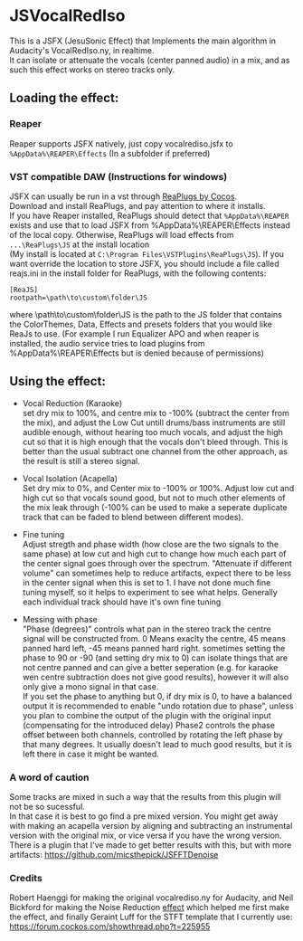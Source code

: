 # JSVocalRedIso
This is a JSFX (JesuSonic Effect) that Implements the main algorithm in Audacity's VocalRedIso.ny, in realtime.  
It can isolate or attenuate the vocals (center panned audio) in a mix, and as such this effect works on stereo tracks only.

## Loading the effect:

### Reaper
Reaper supports JSFX natively, just copy vocalrediso.jsfx to `%AppData%\REAPER\Effects` (In a subfolder if preferred)

### VST compatible DAW (Instructions for windows)
JSFX can usually be run in a vst through [ReaPlugs by Cocos](https://www.reaper.fm/reaplugs/).  
Download and install ReaPlugs, and pay attention to where it installs.  
If you have Reaper installed, ReaPlugs should detect that `%AppData%\REAPER` exists and use that to load JSFX from %AppData%\REAPER\Effects instead of the local copy.
Otherwise, ReaPlugs will load effects from `...\ReaPlugs\JS` at the install location  
(My install is located at `C:\Program Files\VSTPlugins\ReaPlugs\JS`). If you want override the location to store JSFX, you should include a file called reajs.ini in the install folder for ReaPlugs, with the following contents:

    [ReaJS]
    rootpath=\path\to\custom\folder\JS

where \path\to\custom\folder\JS is the path to the JS folder that contains the ColorThemes, Data, Effects and presets folders that you would like ReaJs to use. (For example I run Equalizer APO and when reaper is installed, the audio service tries to load plugins from %AppData%\REAPER\Effects but is denied because of permissions)


## Using the effect:

- Vocal Reduction (Karaoke)  
set dry mix to 100%, and centre mix to -100% (subtract the center from the mix), and adjust the Low Cut untill drums/bass
instruments are still audible enough, without hearing too much vocals,
and adjust the high cut so that it is high enough that the vocals don't bleed through. This is better than the usual subtract one channel from the other approach, as the result is still a stereo signal.

- Vocal Isolation (Acapella)  
Set dry mix to 0%, and Center mix to -100% or 100%. Adjust low cut and high cut so that vocals sound good, but not to much other elements of the mix leak through 
(-100% can be used to make a seperate duplicate track that can be faded to blend between different modes).

- Fine tuning  
Adjust stregth and phase width (how close are the two signals to the same phase) at low cut and high cut to change how much each part of the center signal goes through over the spectrum.
"Attenuate if different volume" can sometimes help to reduce artifacts, expect there to be less in the center signal when this is set to 1. I have not done much fine tuning myself, so it helps to experiment to see what helps. Generally each individual track should have it's own fine tuning

- Messing with phase  
"Phase (degrees)" controls what pan in the stereo track the centre signal will be constructed from. 0 Means exaclty the centre, 45 means panned hard left, -45 means panned hard right.
sometimes setting the phase to 90 or -90 (and setting dry mix to 0) can isolate things that are not centre panned and can give a better seperation (e.g. for karaoke wen centre subtraction does not give good results), however it will also only give a mono signal in that case.  
If you set the phase to anything but 0, if dry mix is 0, to have a balanced output it is recommended to enable "undo rotation due to phase", unless you plan to combine the output of the plugin with the original input (compensating for the introduced delay)
Phase2 controls the phase offset between both channels, controlled by rotating the left phase by that many degrees. It usually doesn't lead to much good results, but it is left there in case it might be wanted.

### A word of caution
Some tracks are mixed in such a way that the results from this plugin will not be so sucessful.  
In that case it is best to go find a pre mixed version. You might get away with making an acapella version by aligning and subtracting an instrumental version with the original mix, or vice versa if you have the wrong version. There is a plugin that I've made to get better results with this, but with more artifacts: https://github.com/micsthepick/JSFFTDenoise

### Credits
Robert Haenggi for making the original vocalrediso.ny for Audacity, and Neil Bickford for making the Noise Reduction [effect](https://github.com/Nbickford/REAPERDenoiser) which helped me first make the effect, and finally Geraint Luff for the STFT template that I currently use: https://forum.cockos.com/showthread.php?t=225955
